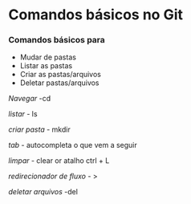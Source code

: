 # Comandos básicos no Git



### Comandos básicos para

- Mudar de pastas 
- Listar as pastas
- Criar as pastas/arquivos
- Deletar pastas/arquivos



_Navegar_ -cd

_listar_ - ls

_criar pasta_ - mkdir

_tab_ - autocompleta o que vem a seguir

_limpar_ - clear or atalho ctrl + L

_redirecionador de fluxo_ - >

_deletar arquivos_ -del

